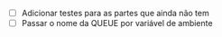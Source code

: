 - [ ] Adicionar testes para as partes que ainda não tem
- [ ] Passar o nome da QUEUE por variável de ambiente